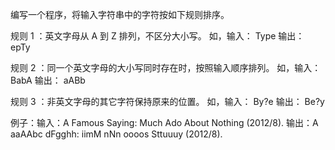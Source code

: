 编写一个程序，将输入字符串中的字符按如下规则排序。

规则 1 ：英文字母从 A 到 Z 排列，不区分大小写。
如，输入： Type 输出： epTy

规则 2 ：同一个英文字母的大小写同时存在时，按照输入顺序排列。
如，输入： BabA 输出： aABb

规则 3 ：非英文字母的其它字符保持原来的位置。
如，输入： By?e 输出： Be?y

例子：输入：A Famous Saying: Much Ado About Nothing (2012/8).
输出：A aaAAbc dFgghh: iimM nNn oooos Sttuuuy (2012/8).

